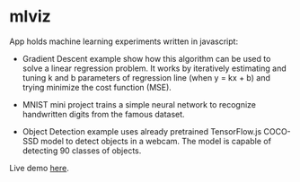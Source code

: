 # mlviz

App holds machine learning experiments written in javascript:

- Gradient Descent example show how this algorithm can be used to solve a linear regression problem. It works by iteratively estimating and tuning k and b parameters of regression line (when y = kx + b) and trying minimize the cost function (MSE).

- MNIST mini project trains a simple neural network to recognize handwritten digits from the famous dataset.

- Object Detection example uses already pretrained TensorFlow.js COCO-SSD model to detect objects in a webcam. The model is capable of detecting 90 classes of objects.

Live demo [here](https://audrium.github.io/mlviz).
